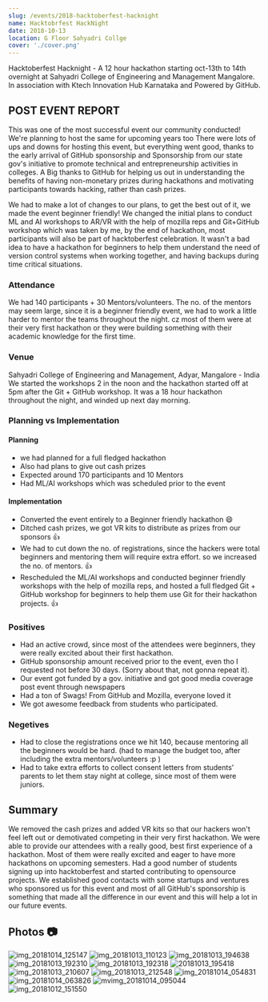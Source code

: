 ```yaml
---
slug: /events/2018-hacktoberfest-hacknight
name: Hacktobrfest HackNight
date: 2018-10-13
location: G Floor Sahyadri Collge
cover: './cover.png'
---
```


Hacktoberfest Hacknight - A 12 hour hackathon starting oct-13th to 14th overnight at Sahyadri College of Engineering and Management Mangalore. In association with Ktech Innovation Hub Karnataka and Powered by GitHub.
## POST EVENT REPORT
This was one of the most successful event our community conducted! We're planning to host the same for upcoming years too There were lots of ups and downs for hosting this event, but everything went good, thanks to the early arrival of GitHub sponsorship and Sponsorship from our state gov's initiative to promote technical and entrepreneurship activities in colleges. A Big thanks to GitHub for helping us out in understanding the benefits of having non-monetary prizes during hackathons and motivating participants towards hacking, rather than cash prizes.

We had to make a lot of changes to our plans, to get the best out of it, we made the event beginner friendly! We changed the initial plans to conduct ML and AI workshops to AR/VR with the help of mozilla reps and  Git+GitHub workshop which was taken by me, by the end of hackathon, most participants will also be part of hacktoberfest celebration. It wasn't a bad idea to have a hackathon for beginners to help them understand the need of version control systems when working together, and having  backups during time critical situations.

### Attendance
We had 140 participants + 30 Mentors/volunteers. The no. of the mentors may seem large, since it is a beginner friendly event, we had to work a little harder to mentor the teams throughout the night. cz most of them were at their very first hackathon or they were building something with their academic knowledge for the first time.

### Venue
Sahyadri College of Engineering and Management, Adyar, Mangalore - India
We started the workshops 2 in the noon and the hackathon started off at 5pm after the Git + GitHub workshop. It was a 18 hour hackathon throughout the night, and winded up next day morning.

### Planning vs Implementation
#### Planning
- we had planned for a full fledged hackathon
- Also had plans to give out cash prizes
- Expected around 170 participants and 10 Mentors
- Had ML/AI workshops which was scheduled prior to the event

#### Implementation
- Converted the event entirely to a Beginner friendly hackathon :smile: 
- Ditched cash prizes, we got VR kits to distribute as prizes from our sponsors :+1: 
- We had to cut down the no. of registrations, since the hackers were total beginners and mentoring them will require extra effort. so we increased the no. of mentors. :+1: 
- Rescheduled the ML/AI workshops and conducted beginner friendly workshops with the help of mozilla reps, and hosted a full fledged Git + GitHub workshop for beginners to help them use Git for their hackathon projects. :+1: 

### Positives
- Had an active crowd, since most of the attendees were beginners, they were really excited about their first hackathon.
- GitHub sponsorship amount received prior to the event, even tho I requested not before 30 days. (Sorry about that, not gonna repeat it).
- Our event got funded by a gov. initiative and got good media coverage post event through newspapers 
- Had a ton of Swags! From GitHub and Mozilla, everyone loved it 
- We got awesome feedback from students who participated. 

### Negetives
- Had to close the registrations once we hit 140, because mentoring all the beginners would be hard. (had to manage the budget too, after including the extra mentors/volunteers :p )
- Had to take extra efforts to collect consent letters from students' parents to let them stay night at college, since most of them were juniors.

## Summary
We removed the cash prizes and added VR kits so that our hackers won't feel left out or demotivated competing in their very first hackathon. We were able to provide our attendees with a really good, best first experience of a hackathon. Most of them were really excited and eager to have more hackathons on upcoming semesters. Had a good number of students signing up into hacktoberfest and started contributing to opensource projects. We established good contacts with some startups and ventures who sponsored us for this event and most of all GitHub's sponsorship is something that made all the difference in our event and this will help a lot in our future events.

## Photos :camera: 
![img_20181014_125147](https://user-images.githubusercontent.com/18684321/47107243-6ce14580-d266-11e8-9c3a-18f0b49013d4.jpg)
![img_20181013_110123](https://user-images.githubusercontent.com/18684321/47107292-9306e580-d266-11e8-858e-a87cf8be7cb6.jpg)
![img_20181013_194638](https://user-images.githubusercontent.com/18684321/47107398-dc573500-d266-11e8-8bbc-69eae72e6568.jpg)
![img_20181013_192310](https://user-images.githubusercontent.com/18684321/47107699-9b135500-d267-11e8-9683-acc036fe6ece.jpg)
![img_20181013_192318](https://user-images.githubusercontent.com/18684321/47107703-9d75af00-d267-11e8-8b2d-6abe39f0f022.jpg)
![20181013_195418](https://user-images.githubusercontent.com/18684321/47107404-e0835280-d266-11e8-8bd5-f9acfd7e0610.jpg)
![img_20181013_210607](https://user-images.githubusercontent.com/18684321/47107412-e37e4300-d266-11e8-9dd7-70245f895ac1.jpg)
![img_20181013_212548](https://user-images.githubusercontent.com/18684321/47107472-090b4c80-d267-11e8-956f-7606fe2e8b76.jpg)
![img_20181014_054831](https://user-images.githubusercontent.com/18684321/47107493-188a9580-d267-11e8-8228-a9de5e43b335.jpg)
![img_20181014_063826](https://user-images.githubusercontent.com/18684321/47107521-2a6c3880-d267-11e8-9a87-7d0486847f66.jpg)
![mvimg_20181014_095044](https://user-images.githubusercontent.com/18684321/47107607-61dae500-d267-11e8-9bba-4c9fb65a7afc.jpg)
![img_20181012_151550](https://user-images.githubusercontent.com/18684321/47107616-630c1200-d267-11e8-9da6-45ef91d1bbdc.jpg)


